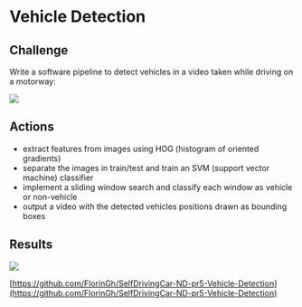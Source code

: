 # Vehicle Detection

## **Challenge**

Write a software pipeline to detect vehicles in a video taken while driving on a motorway:

![](.gitbook/assets/project_video%20%281%29.gif)

## **Actions**

* extract features from images using HOG \(histogram of oriented gradients\)
* separate the images in train/test and train an SVM \(support vector machine\) classifier
* implement a sliding window search and classify each window as vehicle or non-vehicle
* output a video with the detected vehicles positions drawn as bounding boxes

## **Results**



![](.gitbook/assets/project_video_output%20%281%29.gif)



[https://github.com/FlorinGh/SelfDrivingCar-ND-pr5-Vehicle-Detection](https://github.com/FlorinGh/SelfDrivingCar-ND-pr5-Vehicle-Detection)

